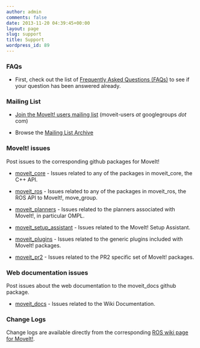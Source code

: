 ```yaml
---
author: admin
comments: false
date: 2013-11-20 04:39:45+00:00
layout: page
slug: support
title: Support
wordpress_id: 89
---
```


### FAQs





	
  * First, check out the list of [Frequently Asked Questions (FAQs)](/faqs) to see if your question has been answered already.





### Mailing List





	
  * [Join the MoveIt! users mailing list](https://groups.google.com/forum/#!forum/moveit-users/join) (moveit-users _at_ googlegroups _dot_ com)

	
  * Browse the [Mailing List Archive](https://groups.google.com/forum/#%21forum/moveit-users)





### MoveIt! issues


Post issues to the corresponding github packages for MoveIt!



	
  * [moveit_core](https://github.com/ros-planning/moveit_core/issues) - Issues related to any of the packages in moveit_core, the C++ API.

	
  * [moveit_ros](https://github.com/ros-planning/moveit_ros/issues) - Issues related to any of the packages in moveit_ros, the ROS API to MoveIt!, move_group.

	
  * [moveit_planners](https://github.com/ros-planning/moveit_planners/issues) - Issues related to the planners associated with MoveIt!, in particular OMPL.

	
  * [moveit_setup_assistant](https://github.com/ros-planning/moveit_setup_assistant/issues) - Issues related to the MoveIt! Setup Assistant.

	
  * [moveit_plugins](https://github.com/ros-planning/moveit_plugins/issues) - Issues related to the generic plugins included with MoveIt! packages.

	
  * [moveit_pr2](https://github.com/ros-planning/moveit_pr2/issues) - Issues related to the PR2 specific set of MoveIt! packages.




### Web documentation issues


Post issues about the web documentation to the moveit_docs github package.



	
  * [moveit_docs](https://github.com/ros-planning/moveit_docs/issues) - Issues related to the Wiki Documentation.




### Change Logs


Change logs are available directly from the corresponding [ROS wiki page for MoveIt!](http://wiki.ros.org/moveit).
